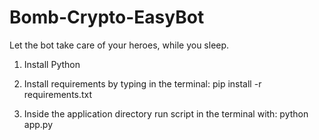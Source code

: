 # Bomb-Crypto-EasyBot
Let the bot take care of your heroes, while you sleep.

1. Install Python

2. Install requirements by typing in the terminal:
pip install -r requirements.txt

3. Inside the application directory run script in the terminal with:
python app.py
